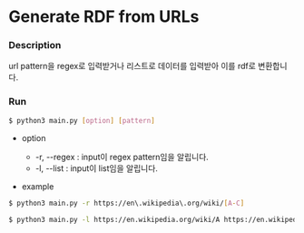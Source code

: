 # Generate RDF from URLs

### Description

url pattern을 regex로 입력받거나 리스트로 데이터를 입력받아 이를 rdf로 변환합니다.

### Run

```bash
$ python3 main.py [option] [pattern]
```

- option

  - -r, --regex : input이 regex pattern임을 알립니다.
  - -l, --list : input이 list임을 알립니다.

- example

```bash
$ python3 main.py -r https://en\.wikipedia\.org/wiki/[A-C]

$ python3 main.py -l https://en.wikipedia.org/wiki/A https://en.wikipedia.org/wiki/B https://en.wikipedia.org/wiki/C
```
